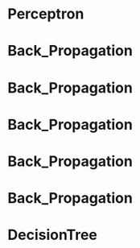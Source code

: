 # Perceptron
# Back_Propagation
# Back_Propagation
# Back_Propagation
# Back_Propagation
# Back_Propagation
# DecisionTree
